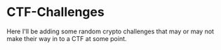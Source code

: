 # CTF-Challenges

Here I'll be adding some random crypto challenges that may or may not make their way in to a CTF at some point.
